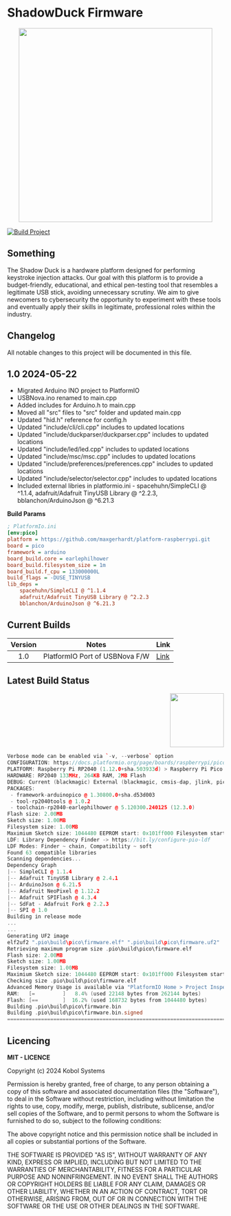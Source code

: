 # ShadowDuck Firmware

<!-- Repo Cover Image -->
<p align="center">
<img align="center" src="https://github.com/KobolSystems/ShadowDuck_Firmware/blob/main/repoLogo.png?raw=true" width="450px"/>
</p>


[![Build Project](https://github.com/KobolSystems/ShadowDuck_Firmware/actions/workflows/main.yml/badge.svg?branch=Development)](https://github.com/KobolSystems/ShadowDuck_Firmware/actions/workflows/main.yml)

## Something
The Shadow Duck is a hardware platform designed for performing keystroke injection attacks. Our goal with this platform is to provide a budget-friendly, educational, and ethical pen-testing tool that resembles a legitimate USB stick, avoiding unnecessary scrutiny. We aim to give newcomers to cybersecurity the opportunity to experiment with these tools and eventually apply their skills in legitimate, professional roles within the industry.

## Changelog  <img alt="" align="right" src="https://img.shields.io/github/last-commit/KobolSystems/ShadowDuck_Firmware" />
All notable changes to this project will be documented in this file.

## 1.0 2024-05-22
- Migrated Arduino INO project to PlatformIO
- USBNova.ino renamed to main.cpp
- Added includes for Arduino.h to main.cpp
- Moved all "src" files to "src" folder and updated main.cpp
- Updated "hid.h" reference for config.h
- Updated "include/cli/cli.cpp" includes to updated locations
- Updated "include/duckparser/duckparser.cpp" includes to updated locations
- Updated "include/led/led.cpp" includes to updated locations
- Updated "include/msc/msc.cpp" includes to updated locations
- Updated "include/preferences/preferences.cpp" includes to updated locations
- Updated "include/selector/selector.cpp" includes to updated locations
- Included external libries in platformio.ini -	spacehuhn/SimpleCLI @ ^1.1.4, adafruit/Adafruit TinyUSB Library @ ^2.2.3,  bblanchon/ArduinoJson @ ^6.21.3

**Build Params**
```ini
; PlatformIo.ini
[env:pico]
platform = https://github.com/maxgerhardt/platform-raspberrypi.git
board = pico
framework = arduino
board_build.core = earlephilhower
board_build.filesystem_size = 1m
board_build.f_cpu = 133000000L
build_flags = -DUSE_TINYUSB
lib_deps = 
	spacehuhn/SimpleCLI @ ^1.1.4
    adafruit/Adafruit TinyUSB Library @ ^2.2.3
    bblanchon/ArduinoJson @ ^6.21.3
```


 
## Current Builds <img alt="" align="right" src="https://img.shields.io/github/v/release/KobolSystems/ShadowDuck_Firmware" />

| Version | Notes                          | Link                                                                                     |
|:-------:|--------------------------------|:-----------------------------------------------------------------------------------------|
| 1.0     | PlatformIO Port of USBNova F/W | [Link](https://github.com/KobolSystems/ShadowDuck_Firmware/releases/tag/PlatformIO-Port) |



## Latest Build Status
<p align="right">
<img align="center" src="https://cdn.platformio.org/images/platformio-logo.17fdc3bc.png" width="125px"/>
</p>

```C++
Verbose mode can be enabled via `-v, --verbose` option
CONFIGURATION: https://docs.platformio.org/page/boards/raspberrypi/pico.html
PLATFORM: Raspberry Pi RP2040 (1.12.0+sha.503933d) > Raspberry Pi Pico
HARDWARE: RP2040 133MHz, 264KB RAM, 2MB Flash
DEBUG: Current (blackmagic) External (blackmagic, cmsis-dap, jlink, pico-debug, picoprobe, raspberrypi-swd)
PACKAGES:
 - framework-arduinopico @ 1.30800.0+sha.d53d003
 - tool-rp2040tools @ 1.0.2
 - toolchain-rp2040-earlephilhower @ 5.120300.240125 (12.3.0)
Flash size: 2.00MB
Sketch size: 1.00MB
Filesystem size: 1.00MB
Maximium Sketch size: 1044480 EEPROM start: 0x101ff000 Filesystem start: 0x100ff000 Filesystem end: 0x101ff000
LDF: Library Dependency Finder -> https://bit.ly/configure-pio-ldf
LDF Modes: Finder ~ chain, Compatibility ~ soft
Found 63 compatible libraries
Scanning dependencies...
Dependency Graph
|-- SimpleCLI @ 1.1.4
|-- Adafruit TinyUSB Library @ 2.4.1
|-- ArduinoJson @ 6.21.5
|-- Adafruit NeoPixel @ 1.12.2
|-- Adafruit SPIFlash @ 4.3.4
|-- SdFat - Adafruit Fork @ 2.2.3
|-- SPI @ 1.0
Building in release mode
...
...
Generating UF2 image
elf2uf2 ".pio\build\pico\firmware.elf" ".pio\build\pico\firmware.uf2"
Retrieving maximum program size .pio\build\pico\firmware.elf
Flash size: 2.00MB
Sketch size: 1.00MB
Filesystem size: 1.00MB
Maximium Sketch size: 1044480 EEPROM start: 0x101ff000 Filesystem start: 0x100ff000 Filesystem end: 0x101ff000
Checking size .pio\build\pico\firmware.elf
Advanced Memory Usage is available via "PlatformIO Home > Project Inspect"
RAM:   [=         ]   8.4% (used 22148 bytes from 262144 bytes)
Flash: [==        ]  16.2% (used 168732 bytes from 1044480 bytes)
Building .pio\build\pico\firmware.bin
Building .pio\build\pico\firmware.bin.signed
=========================================================================================== [SUCCESS] Took 48.15 seconds ===================================================================================
```




## Licencing <img alt="" align="right" src="https://img.shields.io/badge/Licence-MIT-informational?style=flat&logoColor=white&color=FF9421" />

**MIT - LICENCE**

Copyright (c) 2024 Kobol Systems

Permission is hereby granted, free of charge, to any person obtaining a copy of this software and associated documentation files (the "Software"), to deal in the Software without restriction, including without limitation the rights to use, copy, modify, merge, publish, distribute, sublicense, and/or sell copies of the Software, and to permit persons to whom the Software is furnished to do so, subject to the following conditions:

The above copyright notice and this permission notice shall be included in all copies or substantial portions of the Software.

THE SOFTWARE IS PROVIDED "AS IS", WITHOUT WARRANTY OF ANY KIND, EXPRESS OR IMPLIED, INCLUDING BUT NOT LIMITED TO THE WARRANTIES OF MERCHANTABILITY, FITNESS FOR A PARTICULAR PURPOSE AND NONINFRINGEMENT. IN NO EVENT SHALL THE AUTHORS OR COPYRIGHT HOLDERS BE LIABLE FOR ANY CLAIM, DAMAGES OR OTHER LIABILITY, WHETHER IN AN ACTION OF CONTRACT, TORT OR OTHERWISE, ARISING FROM, OUT OF OR IN CONNECTION WITH THE SOFTWARE OR THE USE OR OTHER DEALINGS IN THE SOFTWARE.
